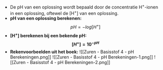 - De pH van een oplossing wordt bepaald door de concentratie H<sup>+</sup>-ionen in een oplossing, oftewel de \[H<sup>+</sup>\] van een oplossing.
- **pH van een oplossing berekenen:** $$pH = -log[H^+]$$
- **\[H<sup>+</sup>\] berekenen bij een bekende pH: $$[H^{+}] = 10^{-pH}$$**
- **Rekenvoorbeelden uit het boek:**
![[Zuren - Basisstof 4 - pH Berekeningen.png]]
![[Zuren - Basisstof 4 - pH Berekeningen-1.png]]
![[Zuren - Basisstof 4 - pH Berekeningen-2.png]]